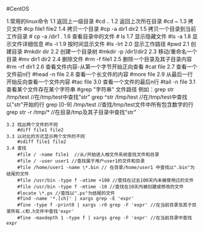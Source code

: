 #CentOS

1.常用的linux命令
	1.1 返回上一级目录
		#cd ..
	1.2 返回上次所在目录
		#cd ~
	1.3 拷贝文件
		#cp file1 file2
	1.4 拷贝一个目录
		#cp -a dir1 dir2
	1.5 拷贝一个目录到当前工作目录
		# cp -a /dir1 .
	1.6 查看目录中的文件
		# ls
	1.7 显示隐藏文件
		#ls -a
	1.8 显示文件详细信息
		#ls -l
	1.9 按时间显示文件
		#ls -lrt
	2.0 显示工作路径
		#pwd
	2.1 创建目录
		#mkdir dir
	2.2 创建一个目录树
		#mkdir -p /dir1/dir2
	2.3 移动/重命名一个目录
		#mv dir1 dir2
	2.4 删除文件
		#rm -f file1
	2.5 删除一个目录及其子目录内容
		#rm -rf dir1
	2.6 查看文件内容-从第一个字节开始正向查看
		#cat file
	2.7 查看一个文件前n行
		#head -n file
	2.8 查看一个长文件的内容
		#more file
	2.9 从最后一行开始反向查看一个文件内容
		#tac file
	3.0 查看一个文件的最后n行
		#tail -n file
	3.1 查看某个文件存在某个字符串
		#grep "字符串" 文件路径
		例如：grep str /tmp/test  //在/tmp/test中查找"str"
			  grep ^str /tmp/test //在/tmp/test中查找以"str"开始的行
			  grep [0-9] /tmp/test //查找/tmp/test文件中所有包含数字的行
			  grep str -r /tmp/*   //在目录/tmp及其子目录中查找"str"

	3.2 找出两个文件的不同
		#diff file1 file2
	3.3 以对比的方式显示两个文件的不同
		#sdiff file1 file2
	3.4 查找
		#file / -name file1  //从/开始进入根文件系统查找文件和目录
		#file / -user user1 //查找属于用户user1的文件和目录
		#file /home/user1 -name \*.bin // 在目录/home/user1 中查找以".bin"为结尾的文件
		#file /usr/bin -type f -atime +100 //查找在过去100天内未被使用过的文件
		#file /usr/bin -type f -mtime -10 //查找在10天内被创建或修改的文件
		#locate \*.ps //查找以".ps"为结尾的文件
		#find -name '*.[ch]' | xargs grep -E 'expr'
		#fine -type f -print0 | xargs -r0 grep -F 'expr' //在当前目录及其子目录所有.c和.h文件中查找'expr'
		#fine -maxdepth 1 -type f | xargs grep -F 'expr' //在当前目录中查找expr


